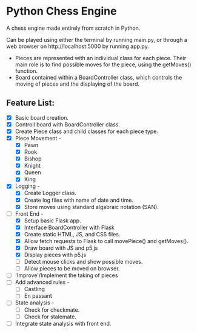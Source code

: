 # Python Chess Engine
A chess engine made entirely from scratch in Python.

Can be played using either the terminal by running main.py, or through a web browser on http://localhost:5000 by running app.py.

- Pieces are represented with an individual class for each piece. Their main role is to find possible moves for the piece, using the getMoves() function.
- Board contained within a BoardController class, which controls the moving of pieces and the displaying of the board.

##  Feature List:
- [x] Basic board creation.
- [x] Controll board with BoardController class.
- [x] Create Piece class and child classes for each piece type.
- [x] Piece Movement -
    - [x] Pawn
    - [x] Rook
    - [x] Bishop
    - [x] Knight
    - [x] Queen
    - [x] King
- [x] Logging -
    - [x] Create Logger class.
    - [x] Create log files with name of date and time.
    - [x] Store moves using standard algabraic notation (SAN).
- [ ] Front End -
    - [x] Setup basic Flask app.
    - [x] Interface BoardController with Flask
    - [x] Create static HTML, JS, and CSS files.
    - [x] Allow fetch requests to Flask to call movePiece() and getMoves(). 
    - [x] Draw board with JS and p5.js
    - [x] Display pieces with p5.js
    - [ ] Detect mouse clicks and show possible moves.
    - [ ] Allow pieces to be moved on browser.
- [ ] 'Improve'/Implement the taking of pieces
- [ ] Add advanced rules -
    - [ ] Castling
    - [ ] En passant
- [ ] State analysis -
    - [ ] Check for checkmate.
    - [ ] Check for stalemate.
- [ ] Integrate state analysis with front end.